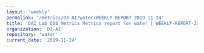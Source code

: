 ```yaml
---
layout: 'weekly'
permalink: '/metrics/D3-AI/water/WEEKLY-REPORT-2019-11-24'
title: 'DAI Lab OSS Metrics Metrics report for water | WEEKLY-REPORT-2019-11-24'
organization: 'D3-AI'
repository: 'water'
current_date: '2019-11-24'
---
```

